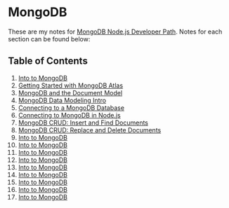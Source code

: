 # MongoDB

These are my notes for [MongoDB Node.js Developer Path](https://learn.mongodb.com/learning-paths/mongodb-nodejs-developer-path). Notes for each section can be found below:

## Table of Contents

1. [Into to MongoDB](sections/section-01.md)
2. [Getting Started with MongoDB Atlas](sections/section-02.md)
3. [MongoDB and the Document Model](sections/section-03.md)
4. [MongoDB Data Modeling Intro](sections/section-04.md)
5. [Connecting to a MongoDB Database](sections/section-06.md)
6. [Connecting to MongoDB in Node.js]()
7. [MongoDB CRUD: Insert and Find Documents](sections/section-07.md)
8. [MongoDB CRUD: Replace and Delete Documents](sections/section-08.md)
9. [Into to MongoDB]()
10. [Into to MongoDB]()
11. [Into to MongoDB]()
12. [Into to MongoDB](sections/section-12.md)
13. [Into to MongoDB]()
14. [Into to MongoDB]()
15. [Into to MongoDB]()
16. [Into to MongoDB]()
17. [Into to MongoDB]()
